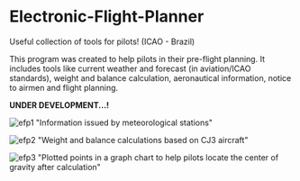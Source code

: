 # Electronic-Flight-Planner
Useful collection of tools for pilots! (ICAO - Brazil)

This program was created to help pilots in their pre-flight planning.
It includes tools like current weather and forecast (in aviation/ICAO standards), weight and balance calculation, aeronautical information,
notice to airmen and flight planning.

**UNDER DEVELOPMENT...!**

![efp1](https://github.com/fabioweck/Electronic-Flight-Planner/assets/115494238/e8114368-642d-4846-b2d8-9f7d98868733)
"Information issued by meteorological stations"



![efp2](https://github.com/fabioweck/Electronic-Flight-Planner/assets/115494238/1ba422f5-3e29-4a50-91d4-6a1f1dbe5dc1)
"Weight and balance calculations based on CJ3 aircraft"



![efp3](https://github.com/fabioweck/Electronic-Flight-Planner/assets/115494238/fde44fab-c18b-48f5-aa4f-3c631cbafe05)
"Plotted points in a graph chart to help pilots locate the center of gravity after calculation"
